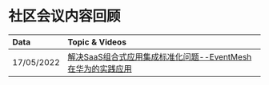 # 社区会议内容回顾

|**Data**|**Topic & Videos**|
|:----|:----|
|17/05/2022|[解决SaaS组合式应用集成标准化问题--EventMesh在华为的实践应用](https://www.bilibili.com/video/BV1cA4y1d7uw/?vd_source=7fa3cce048d504c8a511cfe78a2ec8c5)|
